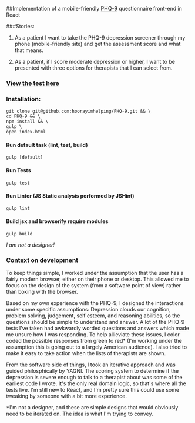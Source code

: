 ##Implementation of a mobile-friendly [PHQ-9](https://en.wikipedia.org/wiki/Patient_Health_Questionnaire) questionnaire front-end in React

###Stories:
1) As a patient I want to take the PHQ-9 depression screener through my phone (mobile-friendly site) and get the assessment score and what that means.

2) As a patient, if I score moderate depression or higher, I want to be presented with three options for therapists that I can select from.

### [View the test here](http://hoorayimhelping.github.io/PHQ-9/)

### Installation:

```
git clone git@github.com:hoorayimhelping/PHQ-9.git && \
cd PHQ-9 && \
npm install && \
gulp \
open index.html
```
#### Run default task (lint, test, build)
`gulp [default]`

#### Run Tests
`gulp test `

#### Run Linter (JS Static analysis performed by JSHint)
`gulp lint`

#### Build jsx and browserify require modules
`gulp build`

*I am not a designer!*

### Context on development
To keep things simple, I worked under the assumption that the user has a fairly modern browser, either on their phone or desktop. This allowed me to focus on the design of the system (from a software point of view) rather than boxing with the browser.

Based on my own experience with the PHQ-9, I designed the interactions under some specific assumptions: Depression clouds our cognition, problem solving, judgement, self esteem, and reasoning abilities, so the questions should be simple to understand and answer. A lot of the PHQ-9 tests I've taken had awkwardly worded questions and answers which made me unsure how I was responding. To help allieviate these issues, I color coded the possible responses from green to red* (I'm working under the assumption this is going out to a largely American audience). I also tried to make it easy to take action when the lists of therapists are shown.

From the software side of things, I took an iterative approach and was guided philosphically by YAGNI. The scoring system to determine if the depression is severe enough to talk to a therapist about was some of the earliest code I wrote. It's the only real domain logic, so that's where all the tests live. I'm still new to React, and I'm pretty sure this could use some tweaking by someone with a bit more experience.

*I'm not a designer, and these are simple designs that would obviously need to be iterated on. The idea is what I'm trying to convey.
